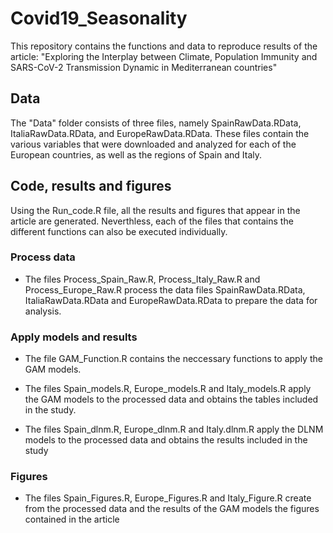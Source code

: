 # Covid19_Seasonality
This repository contains the functions and data to reproduce results of the article: "Exploring the Interplay between Climate, Population Immunity and SARS-CoV-2 Transmission Dynamic in Mediterranean countries"

## Data

The "Data" folder consists of three files, namely SpainRawData.RData, ItaliaRawData.RData, and EuropeRawData.RData. These files contain the various variables that were downloaded and analyzed for each of the European countries, as well as the regions of Spain and Italy.

## Code, results and figures
Using the Run_code.R file, all the results and figures that appear in the article are generated. Neverthless, each of the files that contains the different functions can also be executed individually.

### Process data

 * The files Process_Spain_Raw.R, Process_Italy_Raw.R and Process_Europe_Raw.R process the data files SpainRawData.RData, ItaliaRawData.RData and EuropeRawData.RData to prepare the data for analysis.

### Apply models and results

* The file GAM_Function.R contains the neccessary functions to apply the GAM models.

* The files Spain_models.R, Europe_models.R and Italy_models.R apply the GAM models to the processed data and obtains the tables included in the study.

* The files Spain_dlnm.R, Europe_dlnm.R and Italy.dlnm.R apply the DLNM models to the processed data and obtains the results included in the study

### Figures

* The files Spain_Figures.R, Europe_Figures.R and Italy_Figure.R create from the processed data and the results of the GAM models the figures contained in the article

